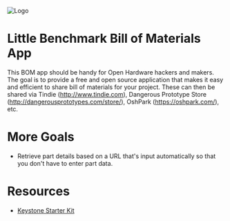 ![Logo](https://s18.postimg.org/xs70hg2ex/logo_wcopy.png=125x)
# Little Benchmark Bill of Materials App
This BOM app should be handy for Open Hardware hackers and makers. The goal is to provide a free and open source application that makes it easy and efficient to share bill of materials for your project. These can then be shared via Tindie (http://www.tindie.com), Dangerous Prototype Store (http://dangerousprototypes.com/store/), OshPark (https://oshpark.com/), etc.

# More Goals

- Retrieve part details based on a URL that's input automatically so that you don't have to enter part data.


# Resources

- [Keystone Starter Kit](https://github.com/robksawyer/keystone-starter-kit)
